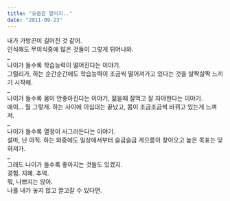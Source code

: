 ```yaml
---
title: "요즘은 말이지.."
date: "2011-09-23"
---
```


내가 가방끈이 길어진 것 같어.  
인식해도 무의식중에 많은 것들이 그렇게 튀어나와.  
\_  
나이가 들수록 학습능력이 떨어진다는 이야기.  
그럴리가, 하는 순간순간에도 학습능력이 조금씩 떨어져가고 있다는 것을 살짝살짝 느끼기 시작해.  
\_  
나이가 들수록 몸이 안좋아진다는 이야기, 젊을때 잘먹고 잘 자야한다는 이야기.  
에이... 뭘 그렇게. 하는 사이에 이십대는 끝났고, 몸이 조금조금씩 바뀌고 있는게 느껴져.  
\_  
나이가 들수록 열정이 사그러든다는 이야기.  
설마, 난 아직. 하는 와중에도 일상에서부터 슬금슬금 게으름이 찾아오고 높은 목표는 잊혀져가.  
\_  
그래도 나이가 들수록 좋아지는 것들도 있겠지.  
경험. 지혜. 추억.  
뭐, 나쁘지는 않아.  
나를 내가 놓지 않고 끌고갈 수 있다면.
